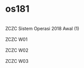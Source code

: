 # os181
<br>ZCZC Sistem Operasi 2018 Awal (1)</br >
<br>ZCZC W01</br >
<br>ZCZC W02</br >
<br>ZCZC W03</br >

